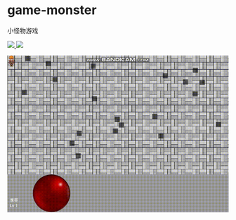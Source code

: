 # game-monster

小怪物游戏

<a href="https://app.travis-ci.com/github/fish-uncle/game-monster">
<img src="https://app.travis-ci.com/fish-uncle/game-monster.svg?branch=master&status=created">
</a>
<a href="LICENSE">
<img src="https://img.shields.io/badge/License-MIT-yellow.svg">
</a>

![](./doc/doc.gif)
